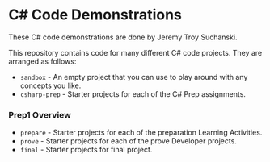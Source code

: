 # C# Code Demonstrations
These C# code demonstrations are done by Jeremy Troy Suchanski.

This repository contains code for many different C# code projects. They are arranged as follows:

* `sandbox` - An empty project that you can use to play around with any concepts you like.
* `csharp-prep` - Starter projects for each of the C# Prep assignments.
### Prep1 Overview
* `prepare` - Starter projects for each of the preparation Learning Activities.
* `prove` - Starter projects for each of the prove Developer projects.
* `final` - Starter projects for final project.
